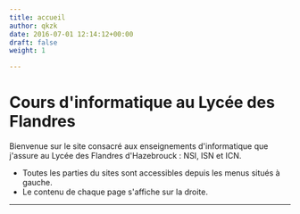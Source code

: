 ```yaml
---
title: accueil
author: qkzk
date: 2016-07-01 12:14:12+00:00
draft: false
weight: 1

---
```


# Cours d'informatique au Lycée des Flandres


Bienvenue sur le site consacré aux enseignements d'informatique que j'assure au Lycée des Flandres d'Hazebrouck : NSI, ISN et ICN.

* Toutes les parties du sites sont accessibles depuis les menus situés à gauche.
* Le contenu de chaque page s'affiche sur la droite.


---
